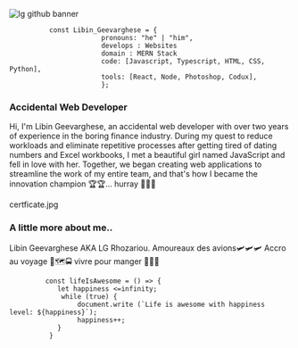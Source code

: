 
![lg github banner](https://user-images.githubusercontent.com/118127251/221344580-8c109d02-b5fc-4bfd-8e83-b3aa81945076.jpg)


              const Libin_Geevarghese = {               
                           pronouns: "he" | "him",  
                           develops : Websites 
                           domain : MERN Stack
                           code: [Javascript, Typescript, HTML, CSS, Python],
                           tools: [React, Node, Photoshop, Codux],
                           };


### Accidental Web Developer

Hi, I'm Libin Geevarghese, an accidental web developer with over two years of experience in the boring finance industry.  During my quest to reduce workloads and eliminate repetitive processes after getting tired of dating numbers and Excel workbooks, I met a beautiful girl named JavaScript and fell in love with her. Together, we began creating web applications to streamline the work of my entire team, and that's how I became the innovation champion 🏆🏆... hurray 🎉🎉🎉 

certficate.jpg



### A little more about me.. 
Libin Geevarghese AKA LG Rhozariou. 
Amoureaux des avions🛩🛩🛩 
Accro au voyage 🛶🗺🚍
vivre pour manger 🍔🍜🥂



             const lifeIsAwesome = () => {
                let happiness <=infinity;
                 while (true) {
                     document.write (`Life is awesome with happiness level: ${happiness}`);
                     happiness++;
                }
              }





<!--

### Hi there 👋


**libin-geevarghese/libin-geevarghese** is a ✨ _special_ ✨ repository because its `README.md` (this file) appears on your GitHub profile.

Here are some ideas to get you started:

- 🔭 I’m currently working on ...
- 🌱 I’m currently learning ...
- 👯 I’m looking to collaborate on ...
- 🤔 I’m looking for help with ...
- 💬 Ask me about ...
- 📫 How to reach me: ...
- 😄 Pronouns: ...
- ⚡ Fun fact: ...
-->


